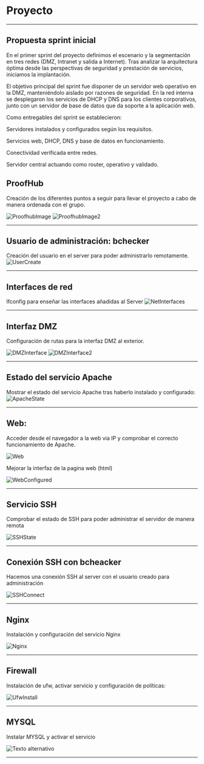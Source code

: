 # Proyecto

---
## Propuesta sprint inicial

En el primer sprint del proyecto definimos el escenario y la segmentación en tres redes (DMZ, Intranet y salida a Internet). Tras analizar la arquitectura óptima desde las perspectivas de seguridad y prestación de servicios, iniciamos la implantación.

El objetivo principal del sprint fue disponer de un servidor web operativo en la DMZ, manteniéndolo aislado por razones de seguridad. En la red interna se desplegaron los servicios de DHCP y DNS para los clientes corporativos, junto con un servidor de base de datos que da soporte a la aplicación web.

Como entregables del sprint se establecieron:

Servidores instalados y configurados según los requisitos.

Servicios web, DHCP, DNS y base de datos en funcionamiento.

Conectividad verificada entre redes.

Servidor central actuando como router, operativo y validado.

## ProofHub

Creación de los diferentes puntos a seguir para llevar el proyecto a cabo de manera ordenada con el grupo.

![ProofhubImage](https://drive.google.com/uc?export=view&id=1Tgar7wh32cglgoPmw8-iAttw_bJx_Sxt)
![ProofhubImage2](https://drive.google.com/uc?export=view&id=107wAJUgTMDin7j6za1mgbqoWJOhikbS3)


---

## Usuario de administración: bchecker

Creación del usuario en el server para poder administrarlo remotamente.
![UserCreate](https://drive.google.com/uc?export=view&id=1Hd6BYOxugxYPGlYRNr0MWsezTLz0r969)


---

## Interfaces de red

Ifconfig para enseñar las interfaces añadidas al Server
![NetInterfaces](https://drive.google.com/uc?export=view&id=1GwD_2pB8_Wf6NBXBZGKhkcMUBddn-LXx)

---

## Interfaz DMZ

Configuración de rutas para la interfaz DMZ al exterior.

![DMZInterface](https://drive.google.com/uc?export=view&id=118Wk2xjUYwl2Cn4KlzVRplm9mDxsFC8W)
![DMZInterface2](https://drive.google.com/uc?export=view&id=1kahSaRB48N4y8WsGjUaNL46llZPdZldq)

---

## Estado del servicio Apache

Mostrar el estado del servicio Apache tras haberlo instalado y configurado:
![ApacheState](https://drive.google.com/uc?export=view&id=1OPX8adz4LQEmfa4oEbaPwyULFYMmGSKf)


---

## Web:

Acceder desde el navegador a la web via IP y comprobar el correcto funcionamiento de Apache.

![Web](https://drive.google.com/uc?export=view&id=11md9IaqbPE-eLxc0qoqAE4-SOP_TyQQQ)

Mejorar la interfaz de la pagina web (html)

![WebConfigured](https://drive.google.com/uc?export=view&id=1dH3p226LA2XBjGqyrYWsisncxWZi8MZd)

---

## Servicio SSH

Comprobar el estado de SSH para poder administrar el servidor de manera remota

![SSHState](https://drive.google.com/uc?export=view&id=1LyupKs1bgrsIWsB4DS4izW0mdTse1DKE)


---

## Conexión SSH con bcheacker

Hacemos una conexión SSH al server con el usuario creado para administración

![SSHConnect](https://drive.google.com/uc?export=view&id=1I9UAhsEgwgrvGuTVz6mzCBVxvFttMrNK)


---

## Nginx

Instalación y configuración del servicio Nginx

![Nginx](https://drive.google.com/uc?export=view&id=1Wgix6JQHO7fqt7zyG4Y9nufTMl1tZkPI)


---

## Firewall

Instalación de ufw, activar servicio y configuración de políticas:

![UfwInstall](https://drive.google.com/uc?export=view&id=1-sqx3votuq_4N1zFfqgJyN_OfgwJ7fOu)


---

## MYSQL

Instalar MYSQL y activar el servicio

![Texto alternativo](https://drive.google.com/uc?export=view&id=1UIH5-PqQm79kOz-oCZHsNe6bxSz7hrRj)


---


